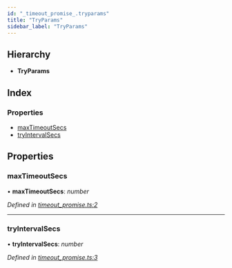 ```yaml
---
id: "_timeout_promise_.tryparams"
title: "TryParams"
sidebar_label: "TryParams"
---
```


## Hierarchy

* **TryParams**

## Index

### Properties

* [maxTimeoutSecs](_timeout_promise_.tryparams.md#maxtimeoutsecs)
* [tryIntervalSecs](_timeout_promise_.tryparams.md#tryintervalsecs)

## Properties

###  maxTimeoutSecs

• **maxTimeoutSecs**: *number*

*Defined in [timeout_promise.ts:2](https://github.com/comit-network/comit-js-sdk/blob/d186ad0/src/timeout_promise.ts#L2)*

___

###  tryIntervalSecs

• **tryIntervalSecs**: *number*

*Defined in [timeout_promise.ts:3](https://github.com/comit-network/comit-js-sdk/blob/d186ad0/src/timeout_promise.ts#L3)*
